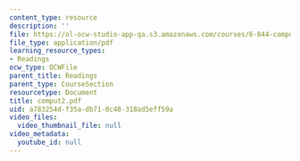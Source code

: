```yaml
---
content_type: resource
description: ''
file: https://ol-ocw-studio-app-qa.s3.amazonaws.com/courses/6-844-computability-theory-of-and-with-scheme-spring-2003/a783254df35adb710c48318ad5eff59a_comput2.pdf
file_type: application/pdf
learning_resource_types:
- Readings
ocw_type: OCWFile
parent_title: Readings
parent_type: CourseSection
resourcetype: Document
title: comput2.pdf
uid: a783254d-f35a-db71-0c48-318ad5eff59a
video_files:
  video_thumbnail_file: null
video_metadata:
  youtube_id: null
---
```

